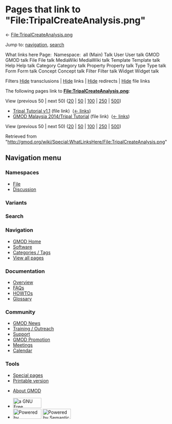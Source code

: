 <div id="mw-page-base" class="noprint">

</div>

<div id="mw-head-base" class="noprint">

</div>

<div id="content" class="mw-body" role="main">

<span id="top"></span>

<div id="mw-js-message" style="display:none;">

</div>



# <span dir="auto">Pages that link to "File:TripalCreateAnalysis.png"</span>

<div id="bodyContent">

<div id="contentSub">

←
[File:TripalCreateAnalysis.png](/wiki/File:TripalCreateAnalysis.png "File:TripalCreateAnalysis.png")

</div>

<div id="jump-to-nav" class="mw-jump">

Jump to: [navigation](#mw-navigation), [search](#p-search)

</div>

<div id="mw-content-text">

What links here Page:  Namespace:  all (Main) Talk User User talk GMOD
GMOD talk File File talk MediaWiki MediaWiki talk Template Template talk
Help Help talk Category Category talk Property Property talk Type Type
talk Form Form talk Concept Concept talk Filter Filter talk Widget
Widget talk

Filters
[Hide](/mediawiki/index.php?title=Special:WhatLinksHere/File:TripalCreateAnalysis.png&hidetrans=1 "Special:WhatLinksHere/File:TripalCreateAnalysis.png")
transclusions \|
[Hide](/mediawiki/index.php?title=Special:WhatLinksHere/File:TripalCreateAnalysis.png&hidelinks=1 "Special:WhatLinksHere/File:TripalCreateAnalysis.png")
links \|
[Hide](/mediawiki/index.php?title=Special:WhatLinksHere/File:TripalCreateAnalysis.png&hideredirs=1 "Special:WhatLinksHere/File:TripalCreateAnalysis.png")
redirects \|
[Hide](/mediawiki/index.php?title=Special:WhatLinksHere/File:TripalCreateAnalysis.png&hideimages=1 "Special:WhatLinksHere/File:TripalCreateAnalysis.png")
file links

The following pages link to
**[File:TripalCreateAnalysis.png](/wiki/File:TripalCreateAnalysis.png "File:TripalCreateAnalysis.png")**:

View (previous 50 \| next 50)
([20](/mediawiki/index.php?title=Special:WhatLinksHere/File:TripalCreateAnalysis.png&limit=20 "Special:WhatLinksHere/File:TripalCreateAnalysis.png")
\|
[50](/mediawiki/index.php?title=Special:WhatLinksHere/File:TripalCreateAnalysis.png&limit=50 "Special:WhatLinksHere/File:TripalCreateAnalysis.png")
\|
[100](/mediawiki/index.php?title=Special:WhatLinksHere/File:TripalCreateAnalysis.png&limit=100 "Special:WhatLinksHere/File:TripalCreateAnalysis.png")
\|
[250](/mediawiki/index.php?title=Special:WhatLinksHere/File:TripalCreateAnalysis.png&limit=250 "Special:WhatLinksHere/File:TripalCreateAnalysis.png")
\|
[500](/mediawiki/index.php?title=Special:WhatLinksHere/File:TripalCreateAnalysis.png&limit=500 "Special:WhatLinksHere/File:TripalCreateAnalysis.png"))

- [Tripal Tutorial
  v1.1](/wiki/Tripal_Tutorial_v1.1 "Tripal Tutorial v1.1") (file link) ‎
  <span class="mw-whatlinkshere-tools">([←
  links](/mediawiki/index.php?title=Special:WhatLinksHere&target=Tripal+Tutorial+v1.1 "Special:WhatLinksHere"))</span>
- [GMOD Malaysia 2014/Tripal
  Tutorial](/wiki/GMOD_Malaysia_2014/Tripal_Tutorial "GMOD Malaysia 2014/Tripal Tutorial")
  (file link) ‎ <span class="mw-whatlinkshere-tools">([←
  links](/mediawiki/index.php?title=Special:WhatLinksHere&target=GMOD+Malaysia+2014%2FTripal+Tutorial "Special:WhatLinksHere"))</span>

View (previous 50 \| next 50)
([20](/mediawiki/index.php?title=Special:WhatLinksHere/File:TripalCreateAnalysis.png&limit=20 "Special:WhatLinksHere/File:TripalCreateAnalysis.png")
\|
[50](/mediawiki/index.php?title=Special:WhatLinksHere/File:TripalCreateAnalysis.png&limit=50 "Special:WhatLinksHere/File:TripalCreateAnalysis.png")
\|
[100](/mediawiki/index.php?title=Special:WhatLinksHere/File:TripalCreateAnalysis.png&limit=100 "Special:WhatLinksHere/File:TripalCreateAnalysis.png")
\|
[250](/mediawiki/index.php?title=Special:WhatLinksHere/File:TripalCreateAnalysis.png&limit=250 "Special:WhatLinksHere/File:TripalCreateAnalysis.png")
\|
[500](/mediawiki/index.php?title=Special:WhatLinksHere/File:TripalCreateAnalysis.png&limit=500 "Special:WhatLinksHere/File:TripalCreateAnalysis.png"))

</div>

<div class="printfooter">

Retrieved from
"<http://gmod.org/wiki/Special:WhatLinksHere/File:TripalCreateAnalysis.png>"

</div>

<div id="catlinks" class="catlinks catlinks-allhidden">

</div>

<div class="visualClear">

</div>

</div>

</div>

<div id="mw-navigation">

## Navigation menu

<div id="mw-head">



<div id="left-navigation">

<div id="p-namespaces" class="vectorTabs" role="navigation"
aria-labelledby="p-namespaces-label">

### Namespaces

- <span id="ca-nstab-image"><a href="/wiki/File:TripalCreateAnalysis.png" accesskey="c"
  title="View the file page [c]">File</a></span>
- <span id="ca-talk"><a
  href="/mediawiki/index.php?title=File_talk:TripalCreateAnalysis.png&amp;action=edit&amp;redlink=1"
  accesskey="t"
  title="Discussion about the content page [t]">Discussion</a></span>

</div>

<div id="p-variants" class="vectorMenu emptyPortlet" role="navigation"
aria-labelledby="p-variants-label">

### 

### Variants[](#)

<div class="menu">

</div>

</div>

</div>

<div id="right-navigation">





</div>

<div id="p-search" role="search">

### Search

<div id="simpleSearch">

</div>

</div>

</div>

</div>

<div id="mw-panel">

<div id="p-logo" role="banner">

<a href="/wiki/Main_Page"
style="background-image: url(http://gmod.org/images/GMOD-cogs.png);"
title="Visit the main page"></a>

</div>

<div id="p-Navigation" class="portal" role="navigation"
aria-labelledby="p-Navigation-label">

### Navigation

<div class="body">

- <span id="n-GMOD-Home">[GMOD Home](/wiki/Main_Page)</span>
- <span id="n-Software">[Software](/wiki/GMOD_Components)</span>
- <span id="n-Categories-.2F-Tags">[Categories /
  Tags](/wiki/Categories)</span>
- <span id="n-View-all-pages">[View all
  pages](/wiki/Special:AllPages)</span>

</div>

</div>

<div id="p-Documentation" class="portal" role="navigation"
aria-labelledby="p-Documentation-label">

### Documentation

<div class="body">

- <span id="n-Overview">[Overview](/wiki/Overview)</span>
- <span id="n-FAQs">[FAQs](/wiki/Category:FAQ)</span>
- <span id="n-HOWTOs">[HOWTOs](/wiki/Category:HOWTO)</span>
- <span id="n-Glossary">[Glossary](/wiki/Glossary)</span>

</div>

</div>

<div id="p-Community" class="portal" role="navigation"
aria-labelledby="p-Community-label">

### Community

<div class="body">

- <span id="n-GMOD-News">[GMOD News](/wiki/GMOD_News)</span>
- <span id="n-Training-.2F-Outreach">[Training /
  Outreach](/wiki/Training_and_Outreach)</span>
- <span id="n-Support">[Support](/wiki/Support)</span>
- <span id="n-GMOD-Promotion">[GMOD
  Promotion](/wiki/GMOD_Promotion)</span>
- <span id="n-Meetings">[Meetings](/wiki/Meetings)</span>
- <span id="n-Calendar">[Calendar](/wiki/Calendar)</span>

</div>

</div>

<div id="p-tb" class="portal" role="navigation"
aria-labelledby="p-tb-label">

### Tools

<div class="body">

- <span id="t-specialpages"><a href="/wiki/Special:SpecialPages" accesskey="q"
  title="A list of all special pages [q]">Special pages</a></span>
- <span id="t-print"><a
  href="/mediawiki/index.php?title=Special:WhatLinksHere/File:TripalCreateAnalysis.png&amp;printable=yes"
  rel="alternate" accesskey="p"
  title="Printable version of this page [p]">Printable version</a></span>

</div>

</div>

</div>

</div>

<div id="footer" role="contentinfo">

- <span id="footer-places-about">[About
  GMOD](/wiki/GMOD:About "GMOD:About")</span>

<!-- -->

- <span id="footer-copyrightico">[<img src="http://www.gnu.org/graphics/gfdl-logo-small.png" width="88"
  height="31" alt="a GNU Free Documentation License" />](http://www.gnu.org/licenses/fdl-1.3.html)</span>
- <span id="footer-poweredbyico">[<img src="/mediawiki/skins/common/images/poweredby_mediawiki_88x31.png"
  width="88" height="31" alt="Powered by MediaWiki" />](//www.mediawiki.org/)
  [<img
  src="/mediawiki/extensions/SemanticMediaWiki/includes/../resources/images/smw_button.png"
  width="88" height="31" alt="Powered by Semantic MediaWiki" />](https://www.semantic-mediawiki.org/wiki/Semantic_MediaWiki)</span>

<div style="clear:both">

</div>

</div>
